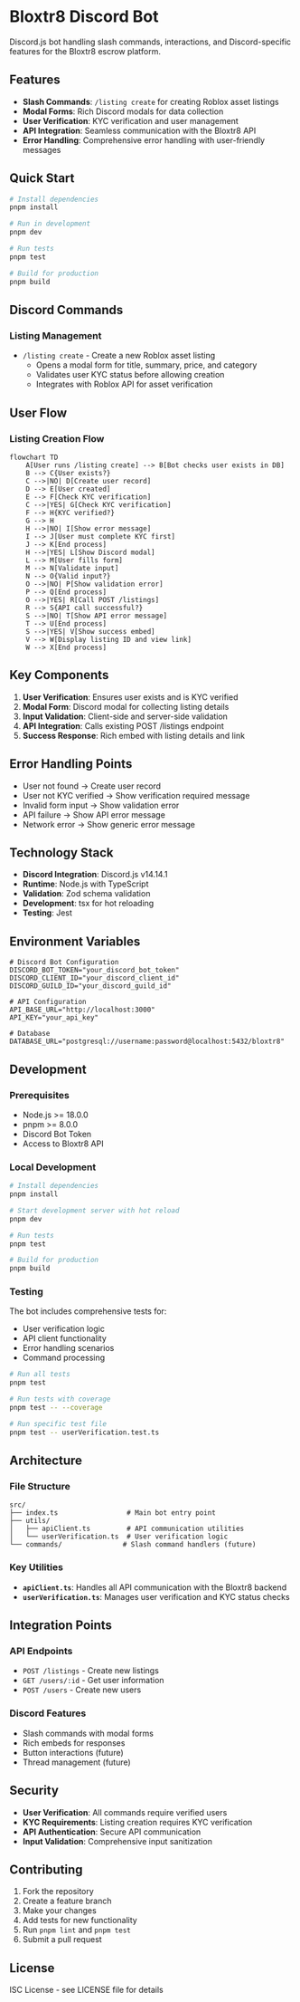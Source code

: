 # Bloxtr8 Discord Bot

Discord.js bot handling slash commands, interactions, and Discord-specific features for the Bloxtr8 escrow platform.

## Features

- **Slash Commands**: `/listing create` for creating Roblox asset listings
- **Modal Forms**: Rich Discord modals for data collection
- **User Verification**: KYC verification and user management
- **API Integration**: Seamless communication with the Bloxtr8 API
- **Error Handling**: Comprehensive error handling with user-friendly messages

## Quick Start

```bash
# Install dependencies
pnpm install

# Run in development
pnpm dev

# Run tests
pnpm test

# Build for production
pnpm build
```

## Discord Commands

### Listing Management

- `/listing create` - Create a new Roblox asset listing
  - Opens a modal form for title, summary, price, and category
  - Validates user KYC status before allowing creation
  - Integrates with Roblox API for asset verification

## User Flow

### Listing Creation Flow

```mermaid
flowchart TD
    A[User runs /listing create] --> B[Bot checks user exists in DB]
    B --> C{User exists?}
    C -->|NO| D[Create user record]
    D --> E[User created]
    E --> F[Check KYC verification]
    C -->|YES| G[Check KYC verification]
    F --> H{KYC verified?}
    G --> H
    H -->|NO| I[Show error message]
    I --> J[User must complete KYC first]
    J --> K[End process]
    H -->|YES| L[Show Discord modal]
    L --> M[User fills form]
    M --> N[Validate input]
    N --> O{Valid input?}
    O -->|NO| P[Show validation error]
    P --> Q[End process]
    O -->|YES| R[Call POST /listings]
    R --> S{API call successful?}
    S -->|NO| T[Show API error message]
    T --> U[End process]
    S -->|YES| V[Show success embed]
    V --> W[Display listing ID and view link]
    W --> X[End process]
```

## Key Components

1. **User Verification**: Ensures user exists and is KYC verified
2. **Modal Form**: Discord modal for collecting listing details
3. **Input Validation**: Client-side and server-side validation
4. **API Integration**: Calls existing POST /listings endpoint
5. **Success Response**: Rich embed with listing details and link

## Error Handling Points

- User not found → Create user record
- User not KYC verified → Show verification required message
- Invalid form input → Show validation error
- API failure → Show API error message
- Network error → Show generic error message

## Technology Stack

- **Discord Integration**: Discord.js v14.14.1
- **Runtime**: Node.js with TypeScript
- **Validation**: Zod schema validation
- **Development**: tsx for hot reloading
- **Testing**: Jest

## Environment Variables

```env
# Discord Bot Configuration
DISCORD_BOT_TOKEN="your_discord_bot_token"
DISCORD_CLIENT_ID="your_discord_client_id"
DISCORD_GUILD_ID="your_discord_guild_id"

# API Configuration
API_BASE_URL="http://localhost:3000"
API_KEY="your_api_key"

# Database
DATABASE_URL="postgresql://username:password@localhost:5432/bloxtr8"
```

## Development

### Prerequisites

- Node.js >= 18.0.0
- pnpm >= 8.0.0
- Discord Bot Token
- Access to Bloxtr8 API

### Local Development

```bash
# Install dependencies
pnpm install

# Start development server with hot reload
pnpm dev

# Run tests
pnpm test

# Build for production
pnpm build
```

### Testing

The bot includes comprehensive tests for:

- User verification logic
- API client functionality
- Error handling scenarios
- Command processing

```bash
# Run all tests
pnpm test

# Run tests with coverage
pnpm test -- --coverage

# Run specific test file
pnpm test -- userVerification.test.ts
```

## Architecture

### File Structure

```
src/
├── index.ts                 # Main bot entry point
├── utils/
│   ├── apiClient.ts         # API communication utilities
│   └── userVerification.ts  # User verification logic
└── commands/               # Slash command handlers (future)
```

### Key Utilities

- **`apiClient.ts`**: Handles all API communication with the Bloxtr8 backend
- **`userVerification.ts`**: Manages user verification and KYC status checks

## Integration Points

### API Endpoints

- `POST /listings` - Create new listings
- `GET /users/:id` - Get user information
- `POST /users` - Create new users

### Discord Features

- Slash commands with modal forms
- Rich embeds for responses
- Button interactions (future)
- Thread management (future)

## Security

- **User Verification**: All commands require verified users
- **KYC Requirements**: Listing creation requires KYC verification
- **API Authentication**: Secure API communication
- **Input Validation**: Comprehensive input sanitization

## Contributing

1. Fork the repository
2. Create a feature branch
3. Make your changes
4. Add tests for new functionality
5. Run `pnpm lint` and `pnpm test`
6. Submit a pull request

## License

ISC License - see LICENSE file for details
